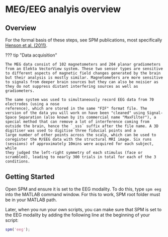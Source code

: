 # MEG/EEG analyis overview

## Overview

For the formal basis of these steps, see SPM publications, most
specifically [Henson et al. (2011)](https://doi.org/10.3389/fnhum.2011.00076).


??? tip "Data acquisition"

    The MEG data consist of 102 magnetometers and 204 planar gradiometers
    from an Elekta VectorView system. These two sensor types are sensitive to different aspects of magnetic field changes generated by the brain but their analysis is mostly similar. Magnetometers are more sensitive to signals from deeper brain sources but they can also be noisier as they do not suppress distant interfering sources as well as gradiometers.
    
    The same system was used to simultaneously record EEG data from 70 electrodes (using a nose
    reference), which are stored in the same "FIF" format file. The version of the data you will work on have been "cleaned" using Signal-Space Separation (also known by its commercial name "MaxFilter"), a special method that can remove a lot of interference coming from outside the brain, hence the `_sss` suffix after the file name. A 3D digitiser was used to digitise three fiducial points and a
    large number of other points across the scalp, which can be used to
    coregister the M/EEG data with the structural MRI image. Six runs
    (sessions) of approximately 10mins were acquired for each subject, while
    they judged the left-right symmetry of each stimulus (face or
    scrambled), leading to nearly 300 trials in total for each of the 3
    conditions.


## Getting Started

Open SPM and ensure it is set to the EEG modality. To do this, type
`spm eeg` into the MATLAB command window. For this to work, SPM root
folder must be in your MATLAB path.

Later, when you run your own scripts, you can make sure that SPM is set to the EEG modality by adding the following line at the beginning of your script:

```matlab
spm('eeg');     
```




